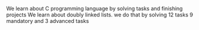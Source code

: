 We learn about C programming language by solving tasks and finishing projects
We learn about doubly linked lists. we do that by solving 12 tasks 9 mandatory and 3 advanced tasks
